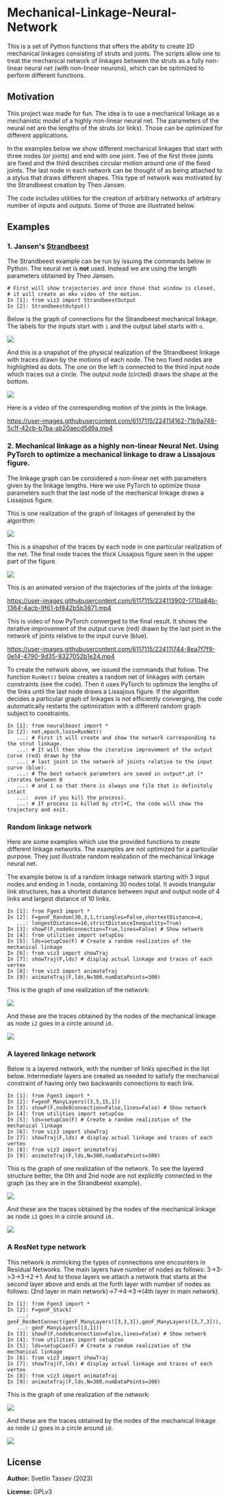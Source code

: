 # Mechanical-Linkage-Neural-Network
This is a set of Python functions that offers the ability to create 2D mechanical linkages consisting of struts and joints. The scripts allow one to treat the mechanical network of linkages between the struts as a fully non-linear neural net (with non-linear neurons), which can be optimized to perform different functions. 

## Motivation

This project was made for fun. The idea is to use a mechanical linkage as a mechanistic model of a highly non-linear neural net. The parameters of the neural net are the lengths of the struts (or links). Those can be optimized for different applications. 

In the examples below we show different mechanical linkages that start with three nodes (or joints) and end with one joint. Two of the first three joints are fixed and the third describes circular motion around one of the fixed joints. The last node in each network can be thought of as being attached to a stylus that draws different shapes. This type of network was motivated by the Strandbeest creation by Theo Jansen. 

The code includes utilities for the creation of arbitrary networks of arbitrary number of inputs and outputs. Some of those are illustrated below.

## Examples

### 1. Jansen's [Strandbeest](https://en.wikipedia.org/wiki/Jansen%27s_linkage)

The Strandbeest example can be run by issuing the commands below in Python. The neural net is **not** used. Instead we are using the length parameters obtained by Theo Jansen.

	# First will show trajectories and once those that window is closed, 
	# it will create an mkv video of the motion.
	In [1]: from viz3 import StrandbeestOutput
	In [2]: StrandbeestOutput()

Below is the graph of connections for the Strandbeest mechanical linkage. The labels for the inputs start with `i` and the output label starts with `o`.

![](Strandbeest_example/strandbeest_net.png)

And this is a snapshot of the physical realization of the Strandbeest linkage with traces drawn by the motions of each node. The two fixed nodes are highlighted as dots. The one on the left is connected to the third input node which traces out a circle. The output node (circled) draws the shape at the bottom.

![](Strandbeest_example/strandbeest_traj.png)

Here is a video of the corresponding motion of the joints in the linkage.

https://user-images.githubusercontent.com/6117115/224114162-71b9a748-5c1f-42cb-b7ba-ab20aecd5d9a.mp4

### 2. Mechanical linkage as a highly non-linear Neural Net. Using PyTorch to optimize a mechanical linkage to draw a Lissajous figure.

The linkage graph can be considered a non-linear net with parameters given by the linkage lengths. Here we use PyTorch to optimize those parameters such that the last node of the mechanical linkage draws a Lissajous figure.

This is one realization of the graph of linkages of generated by the algorithm:

![](Lissajous_example/lissajous_net.png)

This is a snapshot of the traces by each node in one particular realization of the net. The final node traces the thick Lissajous figure seen in the upper part of the figure.

![](Lissajous_example/traces.png)

This is an animated version of the trajectories of the joints of the linkage:

https://user-images.githubusercontent.com/6117115/224113902-1710a84b-1364-4acb-9f61-bf842b5b3671.mp4

This is video of how PyTorch converged to the final result. It shows the iterative improvement of the output curve (red) drawn by the last joint in the network of joints relative to the input curve (blue). 

https://user-images.githubusercontent.com/6117115/224111744-8ea7f7f9-0e14-4790-9d35-8327052b1e24.mp4

To create the network above, we issued the commands that follow. The function `RunNet()` below creates a random net of linkages with certain constraints (see the code). Then it uses PyTorch to optimize the lengths of the links until the last node draws a Lissajous figure. If the algorithm decides a particular graph of linkages is not efficiently converging, the code automatically restarts the optimization with a different random graph subject to constraints.

	In [1]: from neuralbeast import *
	In [2]: net,epoch,loss=RunNet()
	   ...: # First it will create and show the network corresponding to the strut linkage.
	   ...: # It will then show the iterative improvement of the output curve (red) drawn by the 
	   ...: # last joint in the network of joints relative to the input curve (blue).
	   ...: # The best network parameters are saved in output*.pt (* iterates between 0 
	   ...: # and 1 so that there is always one file that is definitely intact
	   ...:  even if you kill the process).
	   ...: # If process is killed by ctrl+C, the code will show the trajectory and exit.


### Random linkage network

Here are some examples which use the provided functions to create different linkage networks. The examples are not optimized for a particular purpose. They just illustrate random realization of the mechanical linkage neural net.

The example below is of a random linkage network starting with 3 input nodes and ending in 1 node, containing 30 nodes total. It avoids triangular link structures, has a shortest distance between input and output node of 4 links and largest distance of 10 links.

    In [1]: from Fgen3 import *
    In [2]: F=genF_Random(30,3,1,triangles=False,shortestDistance=4,
       ...: longestDistance=10,strictDistanceInequality=True)
    In [3]: showF(F,node0connection=True,lines=False) # Show network
    In [4]: from utilities import setupCoo
    In [5]: lds=setupCoo(F) # Create a random realization of the mechanical linkage
    In [6]: from viz3 import showTraj
    In [7]: showTraj(F,lds) # display actual linkage and traces of each vertex
    In [8]: from viz3 import animateTraj
    In [9]: animateTraj(F,lds,N=300,numDataPoints=300)

This is the graph of one realization of the network:

![](Net_examples/random_net.png)

And these are the traces obtained by the nodes of the mechanical linkage as node `i2` goes in a circle around `i0`.

![](Net_examples/random_traj.png)

### A layered linkage network


Below is a layered network, with the number of links specified in the list below. Intermediate layers are created as needed to satisfy the mechanical constraint of having only two backwards connections to each link. 

    In [1]: from Fgen3 import *
    In [2]: F=genF_ManyLayers([3,5,15,1])
    In [3]: showF(F,node0connection=False,lines=False) # Show network
    In [4]: from utilities import setupCoo
    In [5]: lds=setupCoo(F) # Create a random realization of the mechanical linkage
    In [6]: from viz3 import showTraj
    In [7]: showTraj(F,lds) # display actual linkage and traces of each vertex
    In [8]: from viz3 import animateTraj
    In [9]: animateTraj(F,lds,N=300,numDataPoints=300)


This is the graph of one realization of the network. To see the layered structure better, the 0th and 2nd node are not explicitly connected in the graph (as they are in the Strandbeest example).

![](Net_examples/layers_net.png)

And these are the traces obtained by the nodes of the mechanical linkage as node `i2` goes in a circle around `i0`.

![](Net_examples/layers_traj.png)

### A ResNet type network

This network is mimicking the types of connections one encounters in Residual Networks. The main layers have number of nodes as follows: 3->3->3->3->2->1. And to those layers we attach a network that starts at the second layer above and ends at the forth layer with number of nodes as follows: (2nd layer in main network)->7->4->3->(4th layer in main network).

    In [1]: from Fgen3 import *
    In [2]: F=genF_Stack( 
       ...: genF_ResNetConnect(genF_ManyLayers([3,3,3]),genF_ManyLayers([3,7,3])),
       ...: genF_ManyLayers([3,1]))
    In [3]: showF(F,node0connection=False,lines=False) # Show network
    In [4]: from utilities import setupCoo
    In [5]: lds=setupCoo(F) # Create a random realization of the mechanical linkage
    In [6]: from viz3 import showTraj
    In [7]: showTraj(F,lds) # display actual linkage and traces of each vertex
    In [8]: from viz3 import animateTraj
    In [9]: animateTraj(F,lds,N=300,numDataPoints=300)


This is the graph of one realization of the network:

![](Net_examples/resnet_net.png)

And these are the traces obtained by the nodes of the mechanical linkage as node `i2` goes in a circle around `i0`.

![](Net_examples/resnet_traj.png)



## License

**Author:** Svetlin Tassev (2023)

**License:** GPLv3
